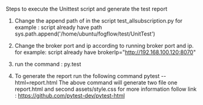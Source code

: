 Steps to execute the Unittest script and generate the test report

1. Change the append path of  in the script test_allsubscription.py
	for example : script already have path sys.path.append('/home/ubuntu/fogflow/test/UnitTest')

2. Change the broker port and ip according to running broker port and ip.
	for example:  script already have brokerIp="http://192.168.100.120:8070"

3. run the command : py.test 

4. To generate the report run the following command
	pytest --html=report.html
	The above command will generate  two file one report.html and second assets/style.css
	for more information follow link : https://github.com/pytest-dev/pytest-html

   
